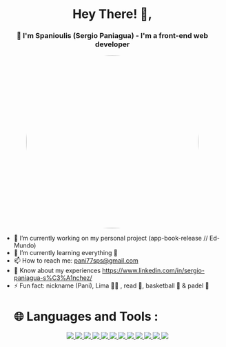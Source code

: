<div id="header" align="center">
  <h1 align="center">Hey There! 👋, </h1>
  <h3>👨 I'm Spanioulis (Sergio Paniagua) - I'm a front-end web developer</h3>
  <img src="https://media.giphy.com/media/3owzW5c1tPq63MPmWk/giphy.gif](https://media.giphy.com/media/3owzW5c1tPq63MPmWk/giphy.gif" width="400" style="border-radius: 50%;"/>  
  
 </div>
  <ul>
  <li>🔭 I’m currently working on my personal project (app-book-release // Ed-Mundo)</li>
  <li>🌱 I’m currently learning everything 🧠</li>
  <li>📫 How to reach me:
    <a href="mailto:pani77sps@gmail.com">pani77sps@gmail.com</a>
    </li>
  <li>📄 Know about my experiences 
    <a href="https://www.linkedin.com/in/sergio-paniagua-s%C3%A1nchez/">https://www.linkedin.com/in/sergio-paniagua-s%C3%A1nchez/</a>
</li>
  <li>⚡ Fun fact: nickname (Pani), Lima 🐾🐶 , read 📖, basketball 🏀 & padel 🎾</li>
  <h1>🌐 Languages and Tools :</h1>
  <p align="center">
  <a href="https://beta.reactjs.org/">
    <img src="https://skillicons.dev/icons?i=react" />
  </a>
      <a href="https://javascript.info/">
    <img src="https://skillicons.dev/icons?i=js" />
  </a>
      <a href="https://www.typescriptlang.org/">
    <img src="https://skillicons.dev/icons?i=ts" />
  </a>
      <a href="https://developer.mozilla.org/es/docs/Web/HTML">
    <img src="https://skillicons.dev/icons?i=html" />
  </a>
          <a href="https://developer.mozilla.org/es/docs/Web/CSS">
    <img src="https://skillicons.dev/icons?i=css" />
  </a>
          <a href="https://getbootstrap.com/">
    <img src="https://skillicons.dev/icons?i=bootstrap" />
  </a>
          <a href="https://tailwindcss.com/">
    <img src="https://skillicons.dev/icons?i=tailwind" />
  </a>
          <a href="https://nodejs.org/en/">
    <img src="https://skillicons.dev/icons?i=nodejs" />
  </a>
          <a href="https://code.visualstudio.com/">
    <img src="https://skillicons.dev/icons?i=vscode" />
  </a>
          <a href="https://git-scm.com/">
    <img src="https://skillicons.dev/icons?i=git" />
  </a>
          <a href="https://github.com/Spanioulis?tab=repositories">
    <img src="https://skillicons.dev/icons?i=github" />
  </a>
              <a href="https://www.linkedin.com/in/sergio-paniagua-s%C3%A1nchez/">
    <img src="https://skillicons.dev/icons?i=linkedin" />
  </a>
</p>
 

<!-- 
https://www.youtube.com/watch?v=NVibWKkon74
<li>👯 I’m looking to collaborate on ...</li>
<li>🤔 I’m looking for help with ...</li>
<li>💬 Ask me about ...</li>
<li>😄 Pronouns: ...</li>
  </ul>

<!-- gif -->


     
  
